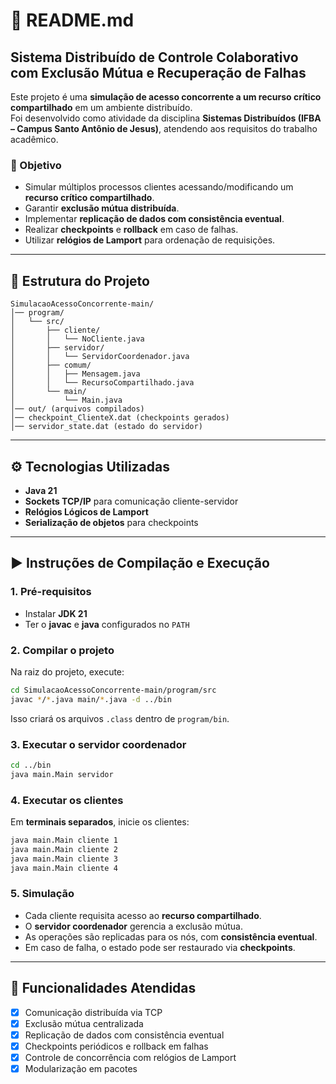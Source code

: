 # 📄 README.md

## Sistema Distribuído de Controle Colaborativo com Exclusão Mútua e Recuperação de Falhas

Este projeto é uma **simulação de acesso concorrente a um recurso crítico compartilhado** em um ambiente distribuído.  
Foi desenvolvido como atividade da disciplina **Sistemas Distribuídos (IFBA – Campus Santo Antônio de Jesus)**, atendendo aos requisitos do trabalho acadêmico.

### 🎯 Objetivo
- Simular múltiplos processos clientes acessando/modificando um **recurso crítico compartilhado**.  
- Garantir **exclusão mútua distribuída**.  
- Implementar **replicação de dados com consistência eventual**.  
- Realizar **checkpoints** e **rollback** em caso de falhas.  
- Utilizar **relógios de Lamport** para ordenação de requisições.

---

## 📂 Estrutura do Projeto
```
SimulacaoAcessoConcorrente-main/
│── program/
│   └── src/
│       ├── cliente/
│       │   └── NoCliente.java
│       ├── servidor/
│       │   └── ServidorCoordenador.java
│       ├── comum/
│       │   ├── Mensagem.java
│       │   └── RecursoCompartilhado.java
│       └── main/
│           └── Main.java
│── out/ (arquivos compilados)
│── checkpoint_ClienteX.dat (checkpoints gerados)
│── servidor_state.dat (estado do servidor)
```

---

## ⚙️ Tecnologias Utilizadas
- **Java 21**  
- **Sockets TCP/IP** para comunicação cliente-servidor  
- **Relógios Lógicos de Lamport**  
- **Serialização de objetos** para checkpoints  

---

## ▶️ Instruções de Compilação e Execução

### 1. Pré-requisitos
- Instalar **JDK 21**  
- Ter o **javac** e **java** configurados no `PATH`  

### 2. Compilar o projeto
Na raiz do projeto, execute:

```bash
cd SimulacaoAcessoConcorrente-main/program/src
javac */*.java main/*.java -d ../bin
```

Isso criará os arquivos `.class` dentro de `program/bin`.

### 3. Executar o servidor coordenador
```bash
cd ../bin
java main.Main servidor
```

### 4. Executar os clientes
Em **terminais separados**, inicie os clientes:

```bash
java main.Main cliente 1
java main.Main cliente 2
java main.Main cliente 3
java main.Main cliente 4
```

### 5. Simulação
- Cada cliente requisita acesso ao **recurso compartilhado**.  
- O **servidor coordenador** gerencia a exclusão mútua.  
- As operações são replicadas para os nós, com **consistência eventual**.  
- Em caso de falha, o estado pode ser restaurado via **checkpoints**.  

---

## 🧪 Funcionalidades Atendidas
- [x] Comunicação distribuída via TCP  
- [x] Exclusão mútua centralizada  
- [x] Replicação de dados com consistência eventual  
- [x] Checkpoints periódicos e rollback em falhas  
- [x] Controle de concorrência com relógios de Lamport  
- [x] Modularização em pacotes  
